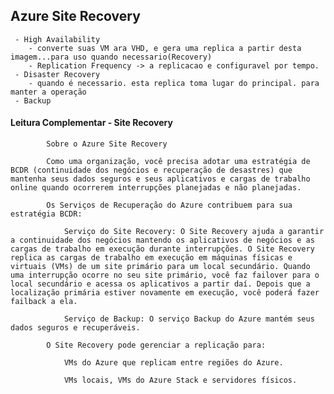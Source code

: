 ## Azure Site Recovery
     - High Availability
        - converte suas VM ara VHD, e gera uma replica a partir desta imagem...para uso quando necessario(Recovery)
        - Replication Frequency -> a replicacao e configuravel por tempo.
     - Disaster Recovery
        - quando é necessario. esta replica toma lugar do principal. para manter a operação
     - Backup

#### Leitura Complementar - Site Recovery

            Sobre o Azure Site Recovery

            Como uma organização, você precisa adotar uma estratégia de BCDR (continuidade dos negócios e recuperação de desastres) que mantenha seus dados seguros e seus aplicativos e cargas de trabalho online quando ocorrerem interrupções planejadas e não planejadas.

            Os Serviços de Recuperação do Azure contribuem para sua estratégia BCDR:

                Serviço do Site Recovery: O Site Recovery ajuda a garantir a continuidade dos negócios mantendo os aplicativos de negócios e as cargas de trabalho em execução durante interrupções. O Site Recovery replica as cargas de trabalho em execução em máquinas físicas e virtuais (VMs) de um site primário para um local secundário. Quando uma interrupção ocorre no seu site primário, você faz failover para o local secundário e acessa os aplicativos a partir daí. Depois que a localização primária estiver novamente em execução, você poderá fazer failback a ela.

                Serviço de Backup: O serviço Backup do Azure mantém seus dados seguros e recuperáveis.

            O Site Recovery pode gerenciar a replicação para:

                VMs do Azure que replicam entre regiões do Azure.

                VMs locais, VMs do Azure Stack e servidores físicos.